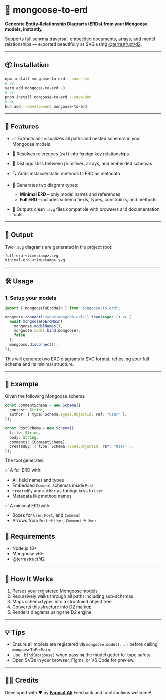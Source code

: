 # 🧩 mongoose-to-erd

**Generate Entity-Relationship Diagrams (ERDs) from your Mongoose models, instantly.**

Supports full schema traversal, embedded documents, arrays, and model relationships — exported beautifully as SVG using [@terrastruct/d2](https://github.com/terrastruct/d2).

---

## 📦 Installation

```bash
npm install mongoose-to-erd --save-dev
# or
yarn add mongoose-to-erd -D
# or
pnpm install mongoose-to-erd --save-dev
# or
bun add --development mongoose-to-erd
```

---

## 🧠 Features

- ✅ Extracts and visualizes all paths and nested schemas in your Mongoose models
- 🔄 Resolves references (`ref`) into foreign key relationships
- 🧱 Distinguishes between primitives, arrays, and embedded schemas
- 🔍 Adds instance/static methods to ERD as metadata
- 🧾 Generates two diagram types:

  - **Minimal ERD** – only model names and references
  - **Full ERD** – includes schema fields, types, constraints, and methods

- 📄 Outputs clean `.svg` files compatible with browsers and documentation tools

---

## 📂 Output

Two `.svg` diagrams are generated in the project root:

```txt
full-erd-<timestamp>.svg
minimal-erd-<timestamp>.svg
```

---

## 🛠️ Usage

### 1. Setup your models

```ts
import { mongooseToErdMain } from "mongoose-to-erd";

mongoose.connect("<your-mongodb-url>").then(async () => {
  await mongooseToErdMain(
    mongoose.modelNames(),
    mongoose.model.bind(mongoose),
    false
  );
  mongoose.disconnect();
});
```

This will generate two ERD diagrams in SVG format, reflecting your full schema and its minimal structure.

---

## 📘 Example

Given the following Mongoose schema:

```ts
const CommentSchema = new Schema({
  content: String,
  author: { type: Schema.Types.ObjectId, ref: "User" },
});

const PostSchema = new Schema({
  title: String,
  body: String,
  comments: [CommentSchema],
  createdBy: { type: Schema.Types.ObjectId, ref: "User" },
});
```

The tool generates:

✅ A full ERD with:

- All field names and types
- Embedded `Comment` schemas inside `Post`
- `createdBy` and `author` as foreign keys to `User`
- Metadata like method names

✅ A minimal ERD with:

- Boxes for `User`, `Post`, and `Comment`
- Arrows from `Post` → `User`, `Comment` → `User`

## 📌 Requirements

- Node.js 18+
- Mongoose v6+
- [@terrastruct/d2](https://www.npmjs.com/package/@terrastruct/d2)

---

## 🧠 How It Works

1. Parses your registered Mongoose models
2. Recursively walks through all paths including sub-schemas
3. Maps schema types into a structured object tree
4. Converts this structure into D2 markup
5. Renders diagrams using the D2 engine

---

## 💡 Tips

- Ensure all models are registered via `mongoose.model(...)` before calling `mongooseToErdMain`.
- Use `.bind(mongoose)` when passing the model getter for type safety.
- Open SVGs in your browser, Figma, or VS Code for preview.

---

## 🧑‍🎓 Credits

Developed with ❤️ by **[Farasat Ali](https://github.com/faraasat)**
Feedback and contributions welcome!
